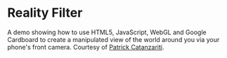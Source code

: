 Reality Filter
========

A demo showing how to use HTML5, JavaScript, WebGL and Google Cardboard to create a manipulated view of the world around you via your phone's front camera. Courtesy of [Patrick Catanzariti](http://www.patrickcatanzariti.com).
